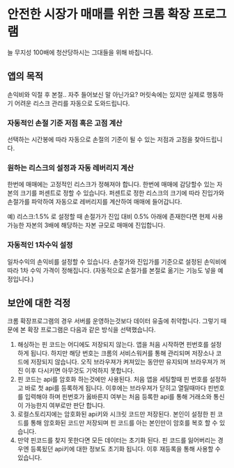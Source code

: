 # 안전한 시장가 매매를 위한 크롬 확장 프로그램

늘 무지성 100배에 청산당하시는 그대들을 위해 바칩니다.

## 앱의 목적

손익비와 익절 후 본절.. 자주 들어보신 말 아닌가요?
머릿속에는 있지만 실제로 행동하기 어려운 리스크 관리를 자동으로 도와드립니다.

### 자동적인 손절 기준 저점 혹은 고점 계산

선택하는 시간봉에 따라 자동으로 손절의 기준이 될 수 있는 저점과 고점을 찾아드립니다.

### 원하는 리스크의 설정과 자동 레버리지 계산

한번에 매매에는 고정적인 리스크가 정해져야 합니다.
한번에 매매에 감당할수 있는 자본의 크기를 퍼센트로 정할 수 있습니다.
퍼센트로 정한 리스크의 크기에 따라 진입가와 손절가를 파악하여 자동으로 레버리지를 계산하여 매매에 들어갑니다.

예) 리스크:1.5% 로 설정할 때 손절가가 진입 대비 0.5% 아래에 존재한다면 현제 사용 가능한 자본의 3배에 해당하는 자본 규모로 매매에 진입합니다.

### 자동적인 1차수익 설정

일차수익의 손익비를 설정할 수 있습니다.
손절가와 진입가를 기준으로 설정된 손익비에 따라 1차 수익 가격이 정해집니다.
(자동적으로 손절가를 본절로 옮기는 기능도 넣을 예정입니다.)

## 보안에 대한 걱정

크롬 확장프로그램의 경우 서버를 운영하는것보다 데이터 유출에 취약합니다.
그렇기 때문에 본 확장 프로그램은 다음과 같은 방식을 선택했습니다.

1. 해싱하는 핀 코드는 어디에도 저장되지 않는다.
   앱을 처음 시작하면 핀번호를 설정하게 됩니다. 하지만 해당 번호는 크롬의 서비스워커를 통해 관리되며 저장소나 코드에 저장되지 않습니다. 오직 브라우져가 켜져있는 동안만 유지되며 브라우져가 꺼진 이후 다시키면 아무것도 기억하지 못합니다.
2. 핀 코드는 api를 암호화 하는것에만 사용된다.
   처음 앱을 세팅할때 핀 번호를 설정하고 바로 첫 api를 등록하게 됩니다.
   이후에는 브라우져가 닫히고 열릴때마다 핀번호를 입력해야 하며 핀번호가 옳바른지 여부는 처음 등록한 api를 통해 거래소와 통신이 가능한지 여부로만 판단 합니다.
3. 로컬스토리지에는 암호화된 api키와 시크릿 코드만 저장된다.
   본인이 설정한 핀 코드를 통해 암호화된 코드만 저장되며 핀 코드를 아는 본인만이 암호를 복호 할 수 있습니다.
4. 만약 핀코드를 찾지 못한다면 모든 데이터는 초기화 된다.
   핀 코드를 잃어버리는 경우엔 등록됬던 api키에 대한 정보도 초기화 됩니다. 이후 재등록을 통해 사용할 수 있습니다.
